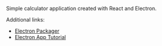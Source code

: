 Simple calculator application created with React and Electron.

Additional links:
- [Electron Packager](https://www.christianengvall.se/electron-packager-tutorial/)
- [Electron App Tutorial](https://www.youtube.com/watch?v=kN1Czs0m1SU)